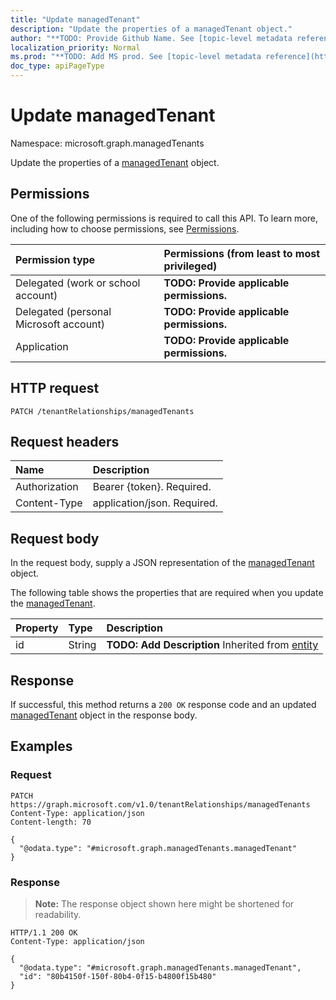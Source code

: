 ```yaml
---
title: "Update managedTenant"
description: "Update the properties of a managedTenant object."
author: "**TODO: Provide Github Name. See [topic-level metadata reference](https://msgo.azurewebsites.net/add/document/guidelines/metadata.html#topic-level-metadata)**"
localization_priority: Normal
ms.prod: "**TODO: Add MS prod. See [topic-level metadata reference](https://msgo.azurewebsites.net/add/document/guidelines/metadata.html#topic-level-metadata)**"
doc_type: apiPageType
---
```


# Update managedTenant
Namespace: microsoft.graph.managedTenants



Update the properties of a [managedTenant](../resources/managedtenants-managedtenant.md) object.

## Permissions
One of the following permissions is required to call this API. To learn more, including how to choose permissions, see [Permissions](/graph/permissions-reference).

|Permission type|Permissions (from least to most privileged)|
|:---|:---|
|Delegated (work or school account)|**TODO: Provide applicable permissions.**|
|Delegated (personal Microsoft account)|**TODO: Provide applicable permissions.**|
|Application|**TODO: Provide applicable permissions.**|

## HTTP request

<!-- {
  "blockType": "ignored"
}
-->
``` http
PATCH /tenantRelationships/managedTenants
```

## Request headers
|Name|Description|
|:---|:---|
|Authorization|Bearer {token}. Required.|
|Content-Type|application/json. Required.|

## Request body
In the request body, supply a JSON representation of the [managedTenant](../resources/managedtenants-managedtenant.md) object.

The following table shows the properties that are required when you update the [managedTenant](../resources/managedtenants-managedtenant.md).

|Property|Type|Description|
|:---|:---|:---|
|id|String|**TODO: Add Description** Inherited from [entity](../resources/managedtenants-entity.md)|



## Response

If successful, this method returns a `200 OK` response code and an updated [managedTenant](../resources/managedtenants-managedtenant.md) object in the response body.

## Examples

### Request
<!-- {
  "blockType": "request",
  "name": "update_managedtenant"
}
-->
``` http
PATCH https://graph.microsoft.com/v1.0/tenantRelationships/managedTenants
Content-Type: application/json
Content-length: 70

{
  "@odata.type": "#microsoft.graph.managedTenants.managedTenant"
}
```


### Response
>**Note:** The response object shown here might be shortened for readability.
<!-- {
  "blockType": "response",
  "truncated": true
}
-->
``` http
HTTP/1.1 200 OK
Content-Type: application/json

{
  "@odata.type": "#microsoft.graph.managedTenants.managedTenant",
  "id": "80b4150f-150f-80b4-0f15-b4800f15b480"
}
```

